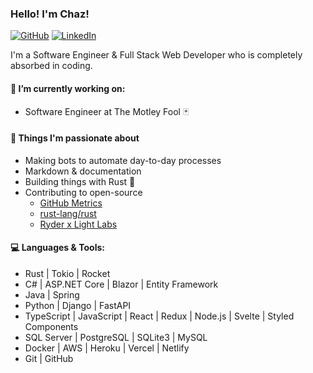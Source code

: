 ### Hello! I'm Chaz!

[![GitHub](https://img.shields.io/badge/-Github-000?style=flat&logo=Github&logoColor=white)](https://github.com/chazkiker2)
[![LinkedIn](https://img.shields.io/badge/-LinkedIn-blue?style=flat&logo=Linkedin&logoColor=white)](https://www.linkedin.com/in/chaz-kiker/)

I'm a Software Engineer & Full Stack Web Developer who is completely absorbed in coding.

#### 🌱 I’m currently working on:
 - Software Engineer at The Motley Fool 🃏

#### 🥹 Things I'm passionate about 
 - Making bots to automate day-to-day processes
 - Markdown & documentation
 - Building things with Rust 🦀
 - Contributing to open-source
   - [GitHub Metrics](https://github.com/optopodi/optopodi)
   - [rust-lang/rust](https://github.com/rust-lang/rust)
   - [Ryder x Light Labs](https://github.com/Light-Labs) 

#### :computer: Languages & Tools:
- Rust | Tokio | Rocket
- C# | ASP.NET Core | Blazor | Entity Framework
- Java | Spring
- Python | Django | FastAPI
- TypeScript | JavaScript | React | Redux | Node.js | Svelte | Styled Components
- SQL Server | PostgreSQL | SQLite3 | MySQL
- Docker | AWS | Heroku | Vercel | Netlify
- Git | GitHub
